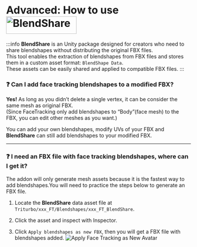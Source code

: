 # Advanced: How to use <img src="/blendshare.png" alt="BlendShare" style="width: 192px; height: 48px; vertical-align: -9px; display: inline;"/>

:::info
**BlendShare** is an Unity package designed for creators who need to share blendshapes without distributing the original FBX files.\
This tool enables the extraction of blendshapes from FBX files and stores them in a custom asset format: `BlendShape Data`.\
These assets can be easily shared and applied to compatible FBX files.
:::


### ❓ Can I add face tracking blendshapes to a modified FBX?


**Yes!** As long as you didn’t delete a single vertex, it can be consider the same mesh as original FBX.\
(Since FaceTracking only add blendshapes to “Body”(face mesh) to the FBX, you can edit other meshes as you want.)

You can add your own blendshapes, modify UVs of your FBX and **BlendShare** can still add blendshapes to your modified FBX.

---
<!-- #region get-fbx -->
### ❓ I need an FBX file with face tracking blendshapes, where can I get it?

The addon will only generate mesh assets because it is the fastest way to add blendshapes.You will need to practice the steps below to generate an FBX file.

1. Locate the **BlendShare** data asset file at `Triturbo/xxx_FT/Blendshapes/xxx_FT_BlendShare`.

2. Click the asset and inspect with Inspector.

3. Click `Apply blendshapes as new FBX`, then you will get a FBX file with blendshapes added.
![Apply Face Tracking as New Avatar](/apply_blendshapes_as_new_fbx.png)
<!-- #endregion get-fbx -->